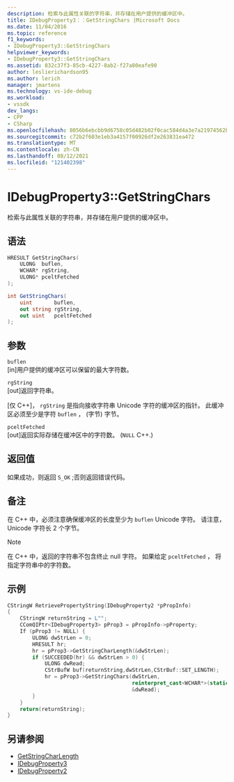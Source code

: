 ```yaml
---
description: 检索与此属性关联的字符串，并存储在用户提供的缓冲区中。
title: IDebugProperty3：：GetStringChars |Microsoft Docs
ms.date: 11/04/2016
ms.topic: reference
f1_keywords:
- IDebugProperty3::GetStringChars
helpviewer_keywords:
- IDebugProperty3::GetStringChars
ms.assetid: 832c37f3-85cb-4227-8ab2-f27a80eafe90
author: leslierichardson95
ms.author: lerich
manager: jmartens
ms.technology: vs-ide-debug
ms.workload:
- vssdk
dev_langs:
- CPP
- CSharp
ms.openlocfilehash: 8056b6ebcbb9d6758c05d482b02f0cac584d4a3e7a21974562b7e83658d32308
ms.sourcegitcommit: c72b2f603e1eb3a4157f00926df2e263831ea472
ms.translationtype: MT
ms.contentlocale: zh-CN
ms.lasthandoff: 08/12/2021
ms.locfileid: "121402398"
---
```

# <a name="idebugproperty3getstringchars"></a>IDebugProperty3::GetStringChars
检索与此属性关联的字符串，并存储在用户提供的缓冲区中。

## <a name="syntax"></a>语法

```cpp
HRESULT GetStringChars(
    ULONG  buflen,
    WCHAR* rgString,
    ULONG* pceltFetched
);
```

```csharp
int GetStringChars(
    uint       buflen,
    out string rgString,
    out uint   pceltFetched
);
```

## <a name="parameters"></a>参数
`buflen`\
[in]用户提供的缓冲区可以保留的最大字符数。

`rgString`\
[out]返回字符串。

 [仅 C++]， `rgString` 是指向接收字符串 Unicode 字符的缓冲区的指针。 此缓冲区必须至少是字符 `buflen` ， (字节) 字节。

`pceltFetched`\
[out]返回实际存储在缓冲区中的字符数。  (`NULL` C++.) 

## <a name="return-value"></a>返回值
如果成功，则返回 `S_OK` ;否则返回错误代码。

## <a name="remarks"></a>备注
在 C++ 中，必须注意确保缓冲区的长度至少为 `buflen` Unicode 字符。 请注意，Unicode 字符长 2 个字节。

> [!NOTE]
> 在 C++ 中，返回的字符串不包含终止 null 字符。 如果给定 `pceltFetched` ， 将指定字符串中的字符数。

## <a name="example"></a>示例

```cpp
CStringW RetrievePropertyString(IDebugProperty2 *pPropInfo)
{
    CStringW returnString = L"";
    CComQIPtr<IDebugProperty3> pProp3 = pPropInfo->pProperty;
    If (pProp3 != NULL) {
        ULONG dwStrLen = 0;
        HRESULT hr;
        hr = pProp3->GetStringCharLength(&dwStrLen);
        if (SUCCEEDED(hr) && dwStrLen > 0) {
            ULONG dwRead;
            CStrBufW buf(returnString,dwStrLen,CStrBuf::SET_LENGTH);
            hr = pProp3->GetStringChars(dwStrLen,
                                        reinterpret_cast<WCHAR*>(static_cast<CStringW::PXSTR>(buf)),
                                        &dwRead);
        }
    }
    return(returnString);
}
```

## <a name="see-also"></a>另请参阅
- [GetStringCharLength](../../../extensibility/debugger/reference/idebugproperty3-getstringcharlength.md)
- [IDebugProperty3](../../../extensibility/debugger/reference/idebugproperty3.md)
- [IDebugProperty2](../../../extensibility/debugger/reference/idebugproperty2.md)
